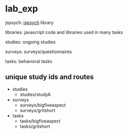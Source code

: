 # lab_exp

jspsych: [jspsych](https://github.com/jspsych/jsPsych/) library

libraries: javascript code and libraries used in many tasks

studies: ongoing studies

surveys: surveys/questionnaires

tasks: behavioral tasks

## unique study ids and routes

- studies
    - studies/studyA
- surveys
    - surveys/bigfiveaspect
    - surveys/gritshort
- tasks 
    - tasks/bigfiveaspect
    - tasks/gritshort


